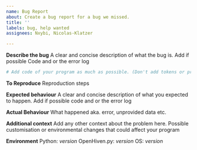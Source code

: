 ```yaml
---
name: Bug Report
about: Create a bug report for a bug we missed.
title: ''
labels: bug, help wanted
assignees: Nxybi, Nicolas-Klatzer

---
```


<!-- 
Please kindly follow the bug issue guidelines and add every piece of information available. It might be a bit of a hassle but it can help me (Nicolas-Klatzer) finding the issue. Since currently, I don't have a clue what might be wrong if the basic information is not provided and I will have to close it.
-->

**Describe the bug**
A clear and concise description of what the bug is. Add if possible Code and or the error log

```python
# Add code of your program as much as possible. (Don't add tokens or private information)
```

**To Reproduce**
Reproduction steps

**Expected behaviour**
A clear and concise description of what you expected to happen. Add if possible code and or the error log

**Actual Behaviour**
What happened aka. error, unprovided data etc.

**Additional context**
Add any other context about the problem here. Possible customisation or environmental changes that could affect your program

**Environment**
Python: *version*
OpenHiven.py: *version*
OS: *version*

